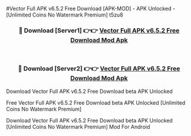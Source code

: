 #Vector Full APK v6.5.2 Free Download [APK-MOD] - APK Unlocked - [Unlimited Coins No Watermark Premium] t5zu8



<div align="center">

<h3>🔴 Download [Server1] 👉👉 <a href="https://momento.my/?title=Vector_Full_APK_v6.5.2_Free_Download">Vector Full APK v6.5.2 Free Download Mod Apk</a></h3><br>

<h3>🔴 Download [Server2] 👉👉 <a href="https://momento.my/?title=Vector_Full_APK_v6.5.2_Free_Download">Vector Full APK v6.5.2 Free Download Mod Apk</a></h3>
</div>



Download Vector Full APK v6.5.2 Free Download beta APK Unlocked

Free Vector Full APK v6.5.2 Free Download beta APK Unlocked [Unlimited Coins No Watermark Premium]

Download Vector Full APK v6.5.2 Free Download beta APK Unlocked [Unlimited Coins No Watermark Premium] Mod For Android
